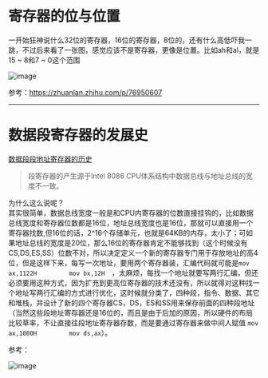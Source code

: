 # 寄存器的位与位置
一开始狂神说什么32位的寄存器，16位的寄存器，8位的，还有什么高低吓我一跳，不过后来看了一张图，感觉应该不是寄存器，更像是位置。比如ah和al，就是15 ~ 8和7 ~ 0这个范围   

![image](https://user-images.githubusercontent.com/74129445/151594341-a3b77439-4fd4-4549-b800-60e3ecd14a86.png)   

参考：https://zhuanlan.zhihu.com/p/76950607

---------   
# 数据段寄存器的发展史   

[数据段段地址寄存器的历史](https://blog.csdn.net/michael2012zhao/article/details/5554023)   

> 段寄存器的产生源于Intel 8086 CPU体系结构中数据总线与地址总线的宽度不一致。

  为什么这么说呢？   
  其实很简单，数据总线宽度一般是和CPU内寄存器的位数直接挂钩的，比如数据总线宽度和寄存器位数都是16位，地址总线宽度也是16位，那就可以直接用一个寄存器找数,但16位的话，2^16个存储单元，也就是64KB的内存，太小了；可如果地址总线的宽度是20位，那么16位的寄存器肯定不能够找到（这个时候没有CS,DS,ES,SS）位数不对，所以决定定义一个新的寄存器专门用于存放地址的高4位，但是这样下来，每写一次地址，要用两个寄存器装，汇编代码就可能是```mov ax,1122H         mov bx,12H  ```，太麻烦，每找一个地址就要写两行汇编，但还必须要用这种方式，因为扩充到更高位寄存器的技术还没有，所以就得对这种找一个地址写两行汇编的方式进行优化，这时候就分类了，四种段，指令、数据、其它和堆栈，并设计了新的四个寄存器CS，DS，ES和SS用来保存前面的四种段地址（当然这些段地址寄存器还是16位的，而且是由于后加的原因，所以硬件的布局比较草率，不让直接往段地址寄存器存数，而是要通过寄存器来做中间人赋值 ```mov ax,1000H         mov ds,ax```）。


参考：  

![image](https://user-images.githubusercontent.com/74129445/153751087-e26eb678-5256-4f95-b228-6cb8fd02cf0e.png)  


